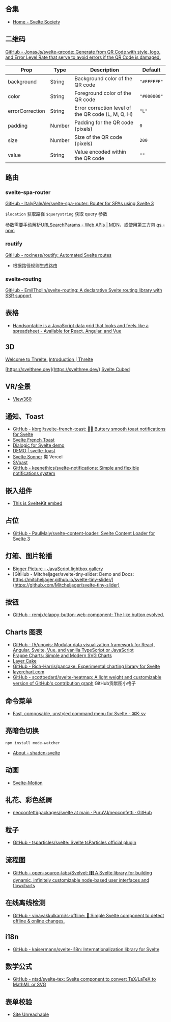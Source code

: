 ## 合集

- [Home - Svelte Society](https://sveltesociety.dev/)

## 二维码

[GitHub - JonasJs/svelte-qrcode: Generate from QR Code with style, logo, and Error Level Rate that serve to avoid errors if the QR Code is damaged.](https://github.com/JonasJs/svelte-qrcode)

| Prop            | Type   | Description                                        | Default     |
| --------------- | ------ | -------------------------------------------------- | ----------- |
| background      | String | Background color of the QR code                    | `"#FFFFFF"` |
| color           | String | Foreground color of the QR code                    | `"#000000"` |
| errorCorrection | String | Error correction level of the QR code (L, M, Q, H) | `"L"`       |
| padding         | Number | Padding for the QR code (pixels)                   | `0`         |
| size            | Number | Size of the QR code (pixels)                       | `200`       |
| value           | String | Value encoded within the QR code                   | `""`        |


## 路由

### svelte-spa-router

[GitHub - ItalyPaleAle/svelte-spa-router: Router for SPAs using Svelte 3](https://github.com/ItalyPaleAle/svelte-spa-router)


`$location` 获取路径
`$querystring` 获取 query 参数

参数需要手动解析[URLSearchParams - Web APIs | MDN](https://developer.mozilla.org/en-US/docs/Web/API/URLSearchParams)，或使用第三方包 [qs - npm](https://www.npmjs.com/package/qs)




### routify

[GitHub - roxiness/routify: Automated Svelte routes](https://github.com/roxiness/routify)

- 根据路径规则生成路由

### svelte-routing

[GitHub - EmilTholin/svelte-routing: A declarative Svelte routing library with SSR support](https://github.com/EmilTholin/svelte-routing)

## 表格

- [Handsontable is a JavaScript data grid that looks and feels like a spreadsheet - Available for React, Angular, and Vue](https://handsontable.com/)

## 3D

[Welcome to Threlte.](https://next.threlte.xyz/)
[Introduction | Threlte](https://threlte.xyz/)

[https://svelthree.dev](https://svelthree.dev/)
[Svelte Cubed](https://svelte-cubed.vercel.app/)


## VR/全景

- [View360](https://naver.github.io/egjs-view360/)

## 通知、Toast

- [GitHub - kbrgl/svelte-french-toast: 🍞🥂 Buttery smooth toast notifications for Svelte](https://github.com/kbrgl/svelte-french-toast)
- [Svelte French Toast](https://svelte-french-toast.vercel.app/)
- [Dialogic for Svelte demo](https://arthurclemens.github.io/dialogic/svelte/index.html)
- [DEMO | svelte-toast](https://zerodevx.github.io/svelte-toast/)
- [Svelte Sonner](https://svelte-sonner.vercel.app/) 类 Vercel
- [SVoast](https://svoast.vercel.app/)
- [GitHub - keenethics/svelte-notifications: Simple and flexible notifications system](https://github.com/keenethics/svelte-notifications)

## 嵌入组件

- [This is SvelteKit embed](https://sveltekit-embed.vercel.app/)

## 占位

- [GitHub - PaulMaly/svelte-content-loader: Svelte Content Loader for Svelte 3](https://github.com/PaulMaly/svelte-content-loader)

## 灯箱、图片轮播

- [Bigger Picture - JavaScript lightbox gallery](https://biggerpicture.henrygd.me/)
- [GitHub - Mitcheljager/svelte-tiny-slider: Demo and Docs: https://mitcheljager.github.io/svelte-tiny-slider/](https://github.com/Mitcheljager/svelte-tiny-slider)


## 按钮

- [GitHub - remjx/clappy-button-web-component: The like button evolved.](https://github.com/remjx/clappy-button-web-component)

## Charts 图表

- [GitHub - f5/unovis: Modular data visualization framework for React, Angular, Svelte, Vue, and vanilla TypeScript or JavaScript](https://github.com/f5/unovis)
- [Frappe Charts: Simple and Modern SVG Charts](https://frappe.io/charts)
- [Layer Cake](https://layercake.graphics/)
- [GitHub - Rich-Harris/pancake: Experimental charting library for Svelte](https://github.com/Rich-Harris/pancake)
- [layerchart.com](https://www.layerchart.com/)
- [GitHub - scottbedard/svelte-heatmap: A light weight and customizable version of GitHub's contribution graph](https://github.com/scottbedard/svelte-heatmap) GitHub贡献图小格子

## 命令菜单

- [Fast, composable, unstyled command menu for Svelte - ⌘K-sv](https://www.cmdk-sv.com/)

## 亮暗色切换

```bash
npm install mode-watcher
```
- [About - shadcn-svelte](https://www.shadcn-svelte.com/docs/about)

## 动画

- [Svelte-Motion](https://svelte-motion.gradientdescent.de/)

## 礼花、彩色纸屑

- [neoconfetti/packages/svelte at main · PuruVJ/neoconfetti · GitHub](https://github.com/PuruVJ/neoconfetti/tree/main/packages/svelte)

## 粒子

- [GitHub - tsparticles/svelte: Svelte tsParticles official plugin](https://github.com/tsparticles/svelte/)


## 流程图

- [GitHub - open-source-labs/Svelvet: 🎛 A Svelte library for building dynamic, infinitely customizable node-based user interfaces and flowcharts](https://github.com/open-source-labs/Svelvet)

## 在线离线检测

- [GitHub - vinayakkulkarni/s-offline: 🔌 Simple Svelte component to detect offline & online changes.](https://github.com/vinayakkulkarni/s-offline)

## i18n

- [GitHub - kaisermann/svelte-i18n: Internationalization library for Svelte](https://github.com/kaisermann/svelte-i18n)

## 数学公式

- [GitHub - ntsd/svelte-tex: Svelte component to convert TeX/LaTeX to MathML or SVG](https://github.com/ntsd/svelte-tex)

## 表单校验

- [Site Unreachable](https://superforms.rocks/)